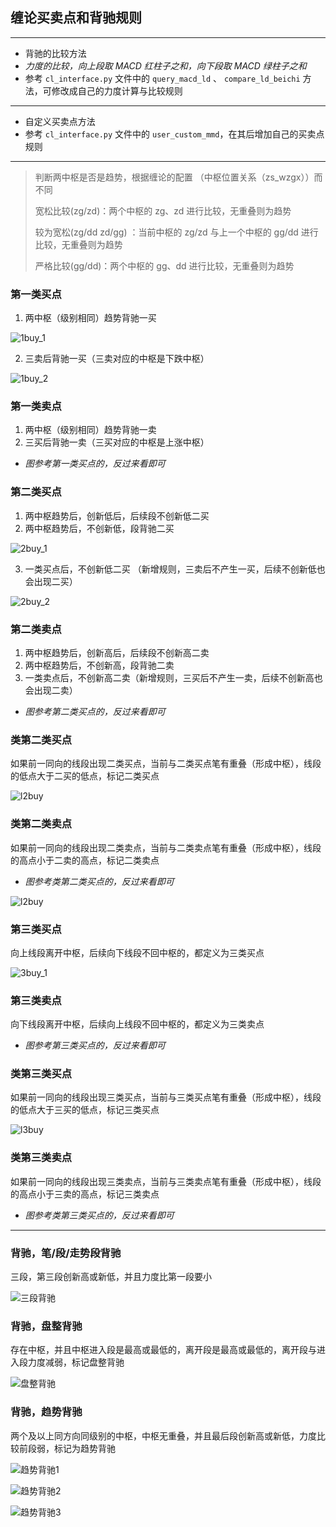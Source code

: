 ## 缠论买卖点和背驰规则

---

* 背驰的比较方法
* _力度的比较，向上段取 MACD 红柱子之和，向下段取 MACD 绿柱子之和_
* 参考 `cl_interface.py` 文件中的 `query_macd_ld` 、 `compare_ld_beichi` 方法，可修改成自己的力度计算与比较规则

---

* 自定义买卖点方法
* 参考 `cl_interface.py` 文件中的 `user_custom_mmd`，在其后增加自己的买卖点规则

---

> 判断两中枢是否是趋势，根据缠论的配置 （中枢位置关系（zs_wzgx））而不同
>
> 宽松比较(zg/zd)：两个中枢的 zg、zd 进行比较，无重叠则为趋势
>
> 较为宽松(zg/dd zd/gg) ：当前中枢的 zg/zd 与上一个中枢的 gg/dd 进行比较，无重叠则为趋势
>
> 严格比较(gg/dd)：两个中枢的 gg、dd 进行比较，无重叠则为趋势

### 第一类买点

1. 两中枢（级别相同）趋势背驰一买

![1buy_1](img/docs_mmd_1buy_1.png)

2. 三卖后背驰一买（三卖对应的中枢是下跌中枢）

![1buy_2](img/docs_mmd_1buy_2.png)

### 第一类卖点

1. 两中枢（级别相同）趋势背驰一卖
2. 三买后背驰一卖（三买对应的中枢是上涨中枢）

* _图参考第一类买点的，反过来看即可_

### 第二类买点

1. 两中枢趋势后，创新低后，后续段不创新低二买
2. 两中枢趋势后，不创新低，段背驰二买

![2buy_1](img/docs_mmd_2buy_1.png)

3. 一类买点后，不创新低二买 （新增规则，三卖后不产生一买，后续不创新低也会出现二买）

![2buy_2](img/docs_mmd_2buy_2.png)

### 第二类卖点

1. 两中枢趋势后，创新高后，后续段不创新高二卖
2. 两中枢趋势后，不创新高，段背驰二卖
3. 一类卖点后，不创新高二卖（新增规则，三买后不产生一卖，后续不创新高也会出现二卖）

* _图参考第二类买点的，反过来看即可_

### 类第二类买点

如果前一同向的线段出现二类买点，当前与二类买点笔有重叠（形成中枢），线段的低点大于二买的低点，标记二类买点

![l2buy](img/docs_mmd_l2buy.png)

### 类第二类卖点

如果前一同向的线段出现二类卖点，当前与二类卖点笔有重叠（形成中枢），线段的高点小于二卖的高点，标记二类卖点

* _图参考类第二类买点的，反过来看即可_

![l2buy](img/docs_mmd_l2buy.png)

### 第三类买点

向上线段离开中枢，后续向下线段不回中枢的，都定义为三类买点

![3buy_1](img/docs_mmd_3buy.png)

### 第三类卖点

向下线段离开中枢，后续向上线段不回中枢的，都定义为三类卖点

* _图参考第三类买点的，反过来看即可_

### 类第三类买点

如果前一同向的线段出现三类买点，当前与三类买点笔有重叠（形成中枢），线段的低点大于三买的低点，标记三类买点

![l3buy](img/docs_mmd_l3buy.png)

### 类第三类卖点

如果前一同向的线段出现三类卖点，当前与三类卖点笔有重叠（形成中枢），线段的高点小于三卖的高点，标记三类卖点

* _图参考类第三类买点的，反过来看即可_

------

### 背驰，笔/段/走势段背驰

三段，第三段创新高或新低，并且力度比第一段要小

![三段背驰](img/docs_mmd_bc_1.png)

### 背驰，盘整背驰

存在中枢，并且中枢进入段是最高或最低的，离开段是最高或最低的，离开段与进入段力度减弱，标记盘整背驰

![盘整背驰](img/docs_mmd_pz_bc.png)

### 背驰，趋势背驰

两个及以上同方向同级别的中枢，中枢无重叠，并且最后段创新高或新低，力度比较前段弱，标记为趋势背驰

![趋势背驰1](img/docs_mmd_qs_bc_1.png)

![趋势背驰2](img/docs_mmd_qs_bc_2.png)

![趋势背驰3](img/docs_mmd_qs_bc_3.png)